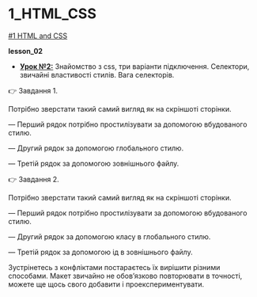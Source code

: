 # 1_HTML_CSS
[#1 HTML and CSS](https://github.com/AnD-FLuX/1_HTML_CSS)

**lesson_02**

* **[Урок №2:](https://github.com/AnD-FLuX/1_HTML_CSS/tree/hc_lesson_02)**
Знайомство з css, три варіанти підключення. Селектори, звичайні властивості стилів. Вага селекторів.

👉 Завдання 1. 

Потрібно зверстати такий самий вигляд як на скріншоті сторінки.

— Перший рядок потрібно простилізувати за допомогою вбудованого стилю.

— Другий рядок за допомогою глобального стилю. 

— Третій рядок за допомогою зовнішнього файлу.


👉 Завдання 2. 

Потрібно зверстати такий самий вигляд як на скріншоті сторінки.

— Перший рядок потрібно простилізувати за допомогою вбудованого стилю.

— Другий рядок за допомогою класу в глобального стилю. 

— Третій рядок за допомогою ід в зовнішнього файлу.

Зустрінетесь з конфліктами постараєтесь їх вирішити різними способами. Макет звичайно не обов’язково повторювати в точності, можете ще щось свого добавити і проекспериментувати. 





